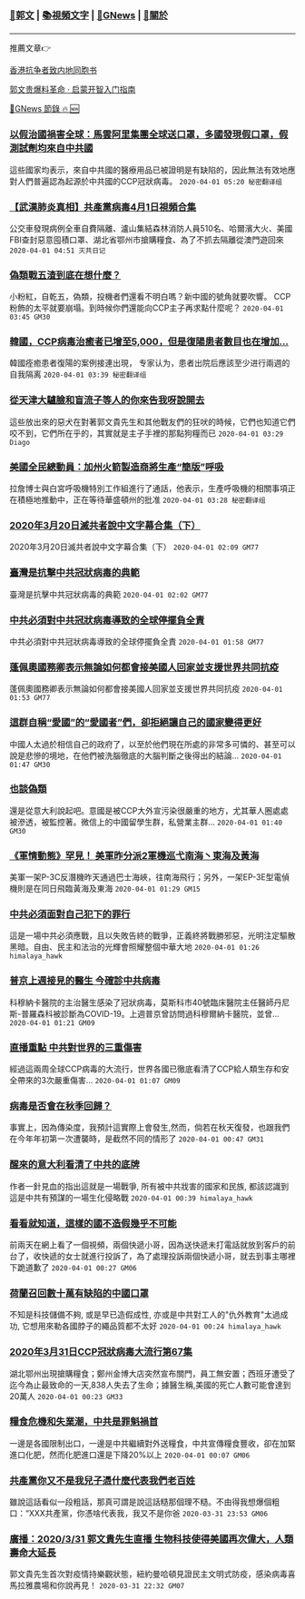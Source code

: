 ###  [:eagle:郭文](https://github.com/ourhimalayas/txt) | [:books:視頻文字](https://github.com/ourhimalayas/txt/blob/master/content/README.md) | [:newspaper:GNews](https://github.com/ourhimalayas/txt/blob/master/content/gnews/README.md) | [:pray:關於](https://github.com/ourhimalayas/home/tree/master/about)
---

推薦文章:point_right:

[香港抗争者致内地同胞书](https://github.com/ourhimalayas/news/blob/master/2019/08/a_letter_from_the_hong_kong_people.md)

[郭文贵爆料革命 · 启蒙开智入门指南](https://github.com/ourhimalayas/txt/issues/1)

[:newspaper:GNews 節錄 :fire: :new:](https://github.com/ourhimalayas/txt/blob/master/content/gnews/README.md) 



### [以假治國禍害全球：馬雲阿里集團全球送口罩，多國發現假口罩，假測試劑均來自中共國](/content/gnews/1/README.md)

這些國家均表示，來自中共國的醫療用品已被證明是有缺陷的，因此無法有效地應對人們普遍認為起源於中共國的CCP冠狀病毒。  `2020-04-01 05:20 秘密翻译组`

### [【武漢肺炎真相】共產黨病毒4月1日視頻合集](/content/gnews/2/README.md)

公交車發現病例全車自費隔離、瀘山集結森林消防人員510名、哈爾濱大火、美國FBI查封惡意囤積口罩、湖北省鄂州市搶購糧食、為了不抓去隔離從澳門遊回來  `2020-04-01 04:51 灭共日记`

### [偽類戰五渣到底在想什麼？](/content/gnews/3/README.md)

小粉紅，自乾五，偽類，投機者們還看不明白嗎？新中國的號角就要吹響。 CCP粉飾的太平就要崩塌。到時候你們還能向CCP主子再求點什麼呢？  `2020-04-01 03:45 GM30`

### [韓國，CCP病毒治癒者已增至5,000，但是復陽患者數目也在增加…](/content/gnews/4/README.md)

韓國痊癒患者復陽的案例接連出現， 专家认为，患者出院后應該至少进行兩週的自我隔离  `2020-04-01 03:39 秘密翻译组`

### [從天津大驢臉和盲流子等人的你來告我呀說開去](/content/gnews/5/README.md)

這些放出來的惡犬在對著郭文貴先生和其他戰友們的狂吠的時候，它們也知道它們咬不到，它們所在乎的，其實就是主子手裡的那點狗糧而已  `2020-04-01 03:29 Diago`

### [美國全民總動員：加州火箭製造商將生產“簡版”呼吸](/content/gnews/6/README.md)

拉詹博士與白宮呼吸機特別工作組進行了通話，他表示，生產呼吸機的相關事項正在積極地推動中，正在等待華盛頓州的批准  `2020-04-01 03:28 秘密翻译组`

### [2020年3月20日滅共者說中文字幕合集（下）](/content/gnews/7/README.md)

2020年3月20日滅共者說中文字幕合集（下）  `2020-04-01 02:09 GM77`

### [臺灣是抗擊中共冠狀病毒的典範](/content/gnews/8/README.md)

臺灣是抗擊中共冠狀病毒的典範  `2020-04-01 02:02 GM77`

### [中共必須對中共冠狀病毒導致的全球停擺負全責](/content/gnews/9/README.md)

中共必須對中共冠狀病毒導致的全球停擺負全責  `2020-04-01 01:58 GM77`

### [蓬佩奧國務卿表示無論如何都會接美國人回家並支援世界共同抗疫](/content/gnews/10/README.md)

蓬佩奧國務卿表示無論如何都會接美國人回家並支援世界共同抗疫  `2020-04-01 01:53 GM77`

### [這群自稱“愛國”的“愛國者”們，卻拒絕讓自己的國家變得更好](/content/gnews/11/README.md)

中國人太過於相信自己的政府了，以至於他們現在所處的非常多可憐的、甚至可以說是悲慘的境地，在他們被洗腦徹底的大腦判斷之後得出的結論...  `2020-04-01 01:47 GM30`

### [也談偽類](/content/gnews/12/README.md)

還是從意大利說起吧。意國是被CCP大外宣污染很嚴重的地方，尤其華人圈處處被滲透，被監控著。微信上的中國留學生群，私營業主群...  `2020-04-01 01:40 GM30`

### [《軍情動態》罕見！ 美軍昨分派2軍機巡弋南海丶東海及黃海](/content/gnews/13/README.md)

美軍一架P-3C反潛機昨天通過巴士海峽，往南海飛行；另外，一架EP-3E型電偵機則是在同日飛臨黃海及東海  `2020-04-01 01:29 GM15`

### [中共必須面對自己犯下的罪行](/content/gnews/14/README.md)

這是一場中共必須應戰，且以失敗告終的戰爭，正義終將戰勝邪惡，光明注定驅散黑暗。自由、民主和法治的光輝會照耀整個中華大地  `2020-04-01 01:26 himalaya_hawk`

### [普京上週接見的醫生 今確診中共病毒](/content/gnews/15/README.md)

科穆納卡醫院的主治醫生感染了冠狀病毒，莫斯科市40號臨床醫院主任醫師丹尼斯-普羅森科被診斷為COVID-19。上週普京曾訪問過科穆爾納卡醫院，並曾...  `2020-04-01 01:21 GM09`

### [直播重點 中共對世界的三重傷害](/content/gnews/16/README.md)

經過這兩周全球CCP病毒的大流行，世界各國已徹底看清了CCP給人類生存和安全帶來的3次嚴重傷害...  `2020-04-01 01:07 GM09`

### [病毒是否會在秋季回歸？](/content/gnews/17/README.md)

事實上，因為傳染度，我預計這實際上會發生,然而，倘若在秋天復發，也跟我們在今年年初第一次遭襲時，是截然不同的情形了  `2020-04-01 00:47 GM31`

### [醒來的意大利看清了中共的底牌](/content/gnews/18/README.md)

作者一針見血的指出這就是一場戰爭, 所有被中共戕害的國家和民族, 都該認識到這是中共有預謀的一場生化侵略戰  `2020-04-01 00:39 himalaya_hawk`

### [看看就知道，這樣的國不造假幾乎不可能](/content/gnews/19/README.md)

前兩天在網上看了一個視頻，兩個快遞小哥，因為送快遞未打電話就放到客戶的前台了，收快遞的女士就進行投訴了，為了處理投訴兩個快遞小哥，就去到事主哪裡下跪道歉了  `2020-04-01 00:27 GM06`

### [荷蘭召回數十萬有缺陷的中國口罩](/content/gnews/20/README.md)

不知是科技儲備不夠, 或是早已造假成性, 亦或是中共對工人的"仇外教育"太過成功, 它想用來勒各國脖子的繩品質都不太好  `2020-04-01 00:24 himalaya_hawk`

### [2020年3月31日CCP冠狀病毒大流行第67集](/content/gnews/21/README.md)

湖北鄂州出現搶購糧食；鄭州金博大店突然宣布關門，員工無安置；西班牙遭受了迄今為止最致命的一天,838人失去了生命；據醫生稱,美國的死亡人數可能會達到20萬人  `2020-04-01 00:23 GM33`

### [糧食危機和失業潮，中共是罪魁禍首](/content/gnews/22/README.md)

一邊是各國限制出口，一邊是中共繼續對外送糧食，中共宣傳糧食豐收，卻在加緊進口化肥，然而化肥進口還是下降20%以上  `2020-04-01 00:07 GM06`

### [共產黨你又不是我兒子憑什麼代表我們老百姓](/content/gnews/23/README.md)

雖說這話看似一段粗話，那真可謂是說這話糙那個理不糙。不由得我想爆個粗口：“XXX共產黨，你憑啥代表我，我又不是你爸  `2020-03-31 23:53 GM06`

### [廣播：2020/3/31 郭文貴先生直播 生物科技使得美國再次偉大，人類壽命大延長](/content/gnews/24/README.md)

郭文貴先生首次對疫情持樂觀狀態，紐約曼哈頓見證民主文明式防疫，感染病毒喜馬拉雅農場和你說再見！  `2020-03-31 22:32 GM07`

